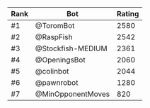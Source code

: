 Rank|Bot|Rating
---|---|---
#1|@ToromBot|2580
#2|@RaspFish|2542
#3|@Stockfish-MEDIUM|2361
#4|@OpeningsBot|2060
#5|@colinbot|2044
#6|@pawnrobot|1280
#7|@MinOpponentMoves|820
